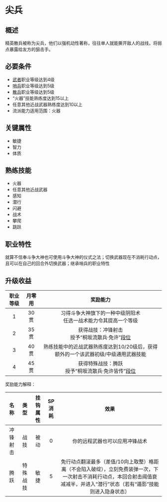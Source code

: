 # 尖兵

## 概述

精英散兵被称为尖兵，他们以强机动性著称，往往单人就能撕开敌人的战线，将弱点暴露给友方的狙击手。

## 必要条件

* <a href="../../../basicJob/Warrior" target="_blank">武者</a>职业等级达到4级
* <a href="../../../basicJob/Sentinel" target="_blank">哨兵</a>职业等级达到5级
* <a href="../skirmisher" target="_blank">散兵</a>职业等级达到5级
* “火器”技能熟练度达到15以上
* 任意其他近战武器熟练度达到10以上
* 流派能力适用范围：火器

## 关键属性

* 敏捷
* 智力
* 体质

## 熟练技能

* 火器
* 任意其他近战武器
* 感知
* 潜行
* 闪避
* 战术
* 攀爬
* 跳跃
  
## 职业特性

就算不信奉斗争大神也可使用斗争大神的仪式之法；切换武器现在不消耗行动点，且可以在自己的回合外切换武器；继承哨兵的职业特性

## 升级收益

职业等级|月零用|奖励能力
:--:|:--:|:--:
1|30贯|习得斗争大神旗下的一种中级阴阳术<br>任选一战术能力令其提高一个等级
2|35贯|获得战技：冲锋射击<br>授予“桐坂流散兵·免许”<a href="../../dan" target="_blank">段位</a>
3|40贯|熟练技能中的近战武器熟练度达到10/20级后，获得额外的一个该武器初级/中级通用武器技能
4|45贯|获得特殊战技：腾跃<br>授予“桐坂流散兵·免许皆传”<a href="../../dan" target="_blank">段位</a>

奖励能力解释：

名称|类型|挂钩属性|SP消耗|效果
:--:|:--:|:--:|:--:|:--:
冲锋射击|战技|被动|0|你的远程武器也可以应用冲锋战术
腾跃|特殊战技|敏捷|5|免行动点翻滚最多（差值/10向上取整）格距离（不会陷入破绽），立刻免费装弹一次，下一次射击不消耗行动点，本回合射击阈值衰减减半，并进入“潜行”状态（若有“遁影”技能则进入隐身状态）